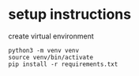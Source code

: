 # setup instructions
create virtual environment
```
python3 -m venv venv
source venv/bin/activate
pip install -r requirements.txt
```
